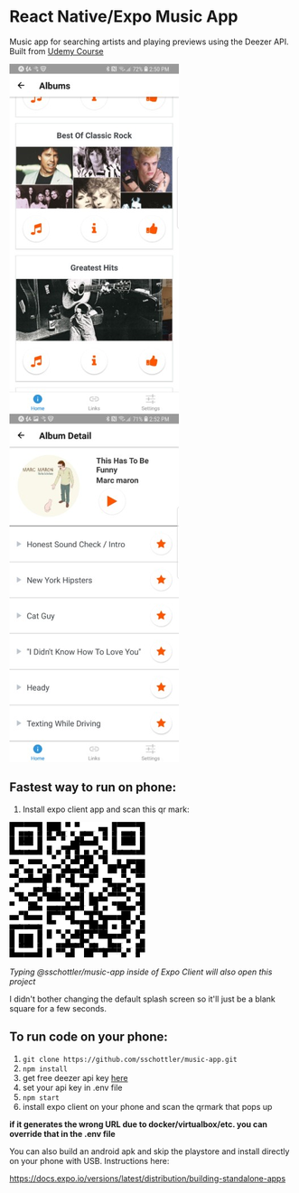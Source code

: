 # React Native/Expo Music App

Music app for searching artists and playing previews using the Deezer API. Built from [Udemy Course](https://www.udemy.com/react-native-quickstart-build-real-app-with-deezer-api/)

![Artist Search](albumsearch.jpg) ![Album Details](albumdetails.jpg)

## Fastest way to run on phone:

1. Install expo client app and scan this qr mark:

![QRMark with expo URL](expoqrmark.png)

_Typing @sschottler/music-app inside of Expo Client will also open this project_

I didn't bother changing the default splash screen so it'll just be a blank square for a few seconds.

## To run code on your phone:

1. `git clone https://github.com/sschottler/music-app.git`
2. `npm install`
3. get free deezer api key [here](https://market.mashape.com/deezerdevs/deezer-1)
4. set your api key in .env file
5. `npm start`
6. install expo client on your phone and scan the qrmark that pops up

**if it generates the wrong URL due to docker/virtualbox/etc. you can override that in the .env file**

You can also build an android apk and skip the playstore and install directly on your phone with USB. Instructions here:

https://docs.expo.io/versions/latest/distribution/building-standalone-apps
